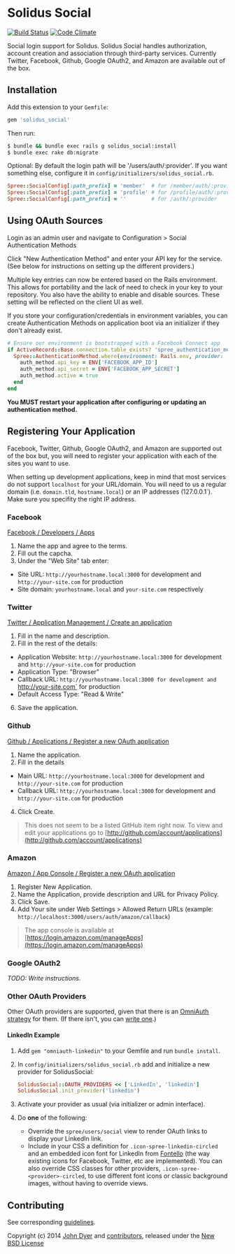 # Solidus Social

[![Build Status](https://travis-ci.org/solidusio-contrib/solidus_social.svg?branch=master)](https://travis-ci.org/solidusio-contrib/solidus_social)
[![Code Climate](https://codeclimate.com/github/solidusio-contrib/solidus_social/badges/gpa.svg)](https://codeclimate.com/github/solidusio-contrib/solidus_social)

Social login support for Solidus. Solidus Social handles authorization, account
creation and association through third-party services. Currently Twitter,
Facebook, Github, Google OAuth2, and Amazon are available out of the box.

## Installation

Add this extension to your `Gemfile`:

```ruby
gem 'solidus_social'
```

Then run:

```sh
$ bundle && bundle exec rails g solidus_social:install
$ bundle exec rake db:migrate
```

Optional: By default the login path will be '/users/auth/:provider'. If you
want something else, configure it in `config/initializers/solidus_social.rb`.

```ruby
Spree::SocialConfig[:path_prefix] = 'member'  # for /member/auth/:provider
Spree::SocialConfig[:path_prefix] = 'profile' # for /profile/auth/:provider
Spree::SocialConfig[:path_prefix] = ''        # for /auth/:provider
```

## Using OAuth Sources

Login as an admin user and navigate to Configuration > Social Authentication Methods

Click "New Authentication Method" and enter your API key for the service. (See
below for instructions on setting up the different providers.)

Multiple key entries can now be entered based on the Rails environment. This
allows for portability and the lack of need to check in your key to your
repository. You also have the ability to enable and disable sources. These
setting will be reflected on the client UI as well.

If you store your configuration/credentials in environment variables, you can
create Authentication Methods on application boot via an initializer if they
don't already exist.

```ruby
# Ensure our environment is bootstrapped with a Facebook Connect app
if ActiveRecord::Base.connection.table_exists? 'spree_authentication_methods'
  Spree::AuthenticationMethod.where(environment: Rails.env, provider: 'facebook').first_or_create do |auth_method|
    auth_method.api_key = ENV['FACEBOOK_APP_ID']
    auth_method.api_secret = ENV['FACEBOOK_APP_SECRET']
    auth_method.active = true
  end
end
```

**You MUST restart your application after configuring or updating an authentication method.**

## Registering Your Application

Facebook, Twitter, Github, Google OAuth2, and Amazon are supported out of the
box but, you will need to register your application with each of the sites you
want to use.

When setting up development applications, keep in mind that most services do
not support `localhost` for your URL/domain. You will need to us a regular
domain (i.e.  `domain.tld`, `hostname.local`) or an IP addresses (127.0.0.1`).
Make sure you specifity the right IP address.

### Facebook

[Facebook / Developers / Apps][2]

1. Name the app and agree to the terms.
2. Fill out the capcha.
3. Under the "Web Site" tab enter:
  - Site URL: `http://yourhostname.local:3000` for development and
    `http://your-site.com` for production
  - Site domain: `yourhostname.local` and `your-site.com` respectively

### Twitter

[Twitter / Application Management / Create an application][3]

1. Fill in the name and description.
2. Fill in the rest of the details:
  - Application Website: `http://yourhostname.local:3000` for development and
    `http://your-site.com` for production
  - Application Type: "Browser"
  - Callback URL: `http://yourhostname.local:3000 for development and
    `http://your-site.com` for production
  - Default Access Type: "Read & Write"
6. Save the application.

### Github

[Github / Applications / Register a new OAuth application][4]

1. Name the application.
2. Fill in the details
  - Main URL: `http://yourhostname.local:3000` for development and
    `http://your-site.com` for production
  - Callback URL: `http://yourhostname.local:3000` for development and
    `http://your-site.com` for production
4. Click Create.

> This does not seem to be a listed GitHub item right now. To view and edit
> your applications go to
> [http://github.com/account/applications](http://github.com/account/applications)

### Amazon

[Amazon / App Console / Register a new OAuth application][10]

1. Register New Application.
2. Name the Application, provide description and URL for Privacy Policy.
3. Click Save.
4. Add Your site under Web Settings > Allowed Return URLs (example:
   `http://localhost:3000/users/auth/amazon/callback`)

> The app console is available at [https://login.amazon.com/manageApps](https://login.amazon.com/manageApps)

### Google OAuth2

_TODO: Write instructions._

### Other OAuth Providers

Other OAuth providers are supported, given that there is an [OmniAuth
strategy][12] for them. (If there isn't, you can [write one][13].)

#### LinkedIn Example

1. Add `gem "omniauth-linkedin"` to your Gemfile and run `bundle install`.
2. In `config/initializers/solidus_social.rb` add and initialize a new provider
   for SolidusSocial:

   ```ruby
   SolidusSocial::OAUTH_PROVIDERS << ['LinkedIn', 'linkedin']
   SolidusSocial.init_provider('linkedin')
   ```
3. Activate your provider as usual (via initializer or admin interface).
4. Do **one** of the following:

   - Override the `spree/users/social` view to render OAuth links to display
     your LinkedIn link.
   - Include in your CSS a definition for `.icon-spree-linkedin-circled` and an
     embedded icon font for LinkedIn from [Fontello][14] (the way existing
     icons for Facebook, Twitter, etc are implemented). You can also override
     CSS classes for other providers, `.icon-spree-<provider>-circled`, to use
     different font icons or classic background images, without having to
     override views.

## Contributing

See corresponding [guidelines][11].

Copyright (c) 2014 [John Dyer][7] and [contributors][8], released under the [New BSD License][9]

[1]: https://github.com/spree/spree
[2]: https://developers.facebook.com/apps/?action=create
[3]: https://apps.twitter.com/app/new
[4]: https://github.com/settings/applications/new
[5]: http://www.fsf.org/licensing/essays/free-sw.html
[6]: https://github.com/solidusio-contrib/solidus_social/issues
[7]: https://github.com/LBRapid
[8]: https://github.com/solidusio-contrib/solidus_social/graphs/contributors
[9]: https://github.com/solidusio-contrib/solidus_social/blob/master/LICENSE.md
[10]: https://login.amazon.com/manageApps
[11]: https://github.com/solidusio-contrib/solidus_social/blob/master/CONTRIBUTING.md
[12]: https://github.com/intridea/omniauth/wiki/List-of-Strategies
[13]: https://github.com/intridea/omniauth/wiki/Strategy-Contribution-Guide
[14]: http://fontello.com/
